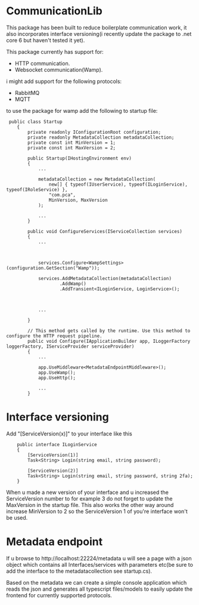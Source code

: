 # CommunicationLib

This package has been built to reduce boilerplate communication work, it also incorporates interface versioning(i recently update the package to .net core 6 but haven't tested it yet).

This package currently has support for:
 - HTTP communication.
 - Websocket communication(Wamp).

i might add support for the following protocols:
 - RabbitMQ
 - MQTT

to use the package for wamp add the following to startup file:

```
 public class Startup
    {
        private readonly IConfigurationRoot configuration;
        private readonly MetadataCollection metadataCollection;
        private const int MinVersion = 1;
        private const int MaxVersion = 2;

        public Startup(IHostingEnvironment env)
        {
            ...
            
            metadataCollection = new MetadataCollection(
                new[] { typeof(IUserService), typeof(ILoginService), typeof(IRoleService) },
                "com.pca",
                MinVersion, MaxVersion
            );
            
            ...
        }

        public void ConfigureServices(IServiceCollection services)
        {
            ...
            
            
            
            services.Configure<WampSettings>(configuration.GetSection("Wamp"));
            
            services.AddMetadataCollection(metadataCollection)
                    .AddWamp()
                    .AddTransient<ILoginService, LoginService>();
                    
                    
                    
            ...

        }

        // This method gets called by the runtime. Use this method to configure the HTTP request pipeline.
        public void Configure(IApplicationBuilder app, ILoggerFactory loggerFactory, IServiceProvider serviceProvider)
        {
            ...
            
            app.UseMiddleware<MetadataEndpointMiddleware>();
            app.UseWamp();
            app.UseHttp();

            ...
        }
```        
        
        
# Interface versioning

Add "[ServiceVersion(x)]" to your interface like this
```
    public interface ILoginService
    {
        [ServiceVersion(1)]
        Task<String> Login(string email, string password);
        
        [ServiceVersion(2)]
        Task<String> Login(string email, string password, string 2fa);
    }
```

When u made a new version of your interface and u increased the ServiceVersion number to for example 3 do not forget to update the MaxVersion in the startup file. This also works the other way around increase MinVersion to 2 so the ServiceVersion 1 of you're interface won't be used.

# Metadata endpoint

If u browse to http://localhost:22224/metadata u will see a page with a json object which contains all Interfaces/services with parameters etc(be sure to add the interface to the metadatacollection see startup.cs).

Based on the metadata we can create a simple console application which reads the json and generates all typescript files/models to easily update the frontend for currently supported protocols.
